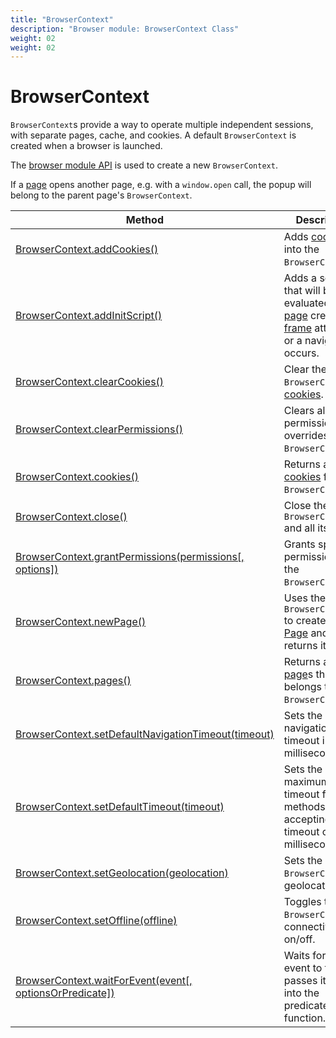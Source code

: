 ```yaml
---
title: "BrowserContext"
description: "Browser module: BrowserContext Class"
weight: 02
weight: 02
---
```


# BrowserContext

`BrowserContext`s provide a way to operate multiple independent sessions, with separate pages, cache, and cookies. A default `BrowserContext` is created when a browser is launched.

The [browser module API](https://grafana.com/docs/k6/<K6_VERSION>/javascript-api/k6-experimental/browser#browser-module-api) is used to create a new `BrowserContext`.

If a [page](https://grafana.com/docs/k6/<K6_VERSION>/javascript-api/k6-experimental/browser/page) opens another page, e.g. with a `window.open` call, the popup will belong to the parent page's `BrowserContext`.

| Method                                                                                                                                                                                    | Description                                                                                                                                                                                                                                                                    |
| ----------------------------------------------------------------------------------------------------------------------------------------------------------------------------------------- | ------------------------------------------------------------------------------------------------------------------------------------------------------------------------------------------------------------------------------------------------------------------------------ |
| [BrowserContext.addCookies()](https://grafana.com/docs/k6/<K6_VERSION>/javascript-api/k6-experimental/browser/browsercontext/addcookies)                                                  | Adds [cookies](https://grafana.com/docs/k6/<K6_VERSION>/javascript-api/k6-experimental/browser/browsercontext/cookie) into the `BrowserContext`.                                                                                                                               |
| [BrowserContext.addInitScript()](https://grafana.com/docs/k6/<K6_VERSION>/javascript-api/k6-experimental/browser/browsercontext/addinitscript)                                            | Adds a script that will be evaluated on [page](https://grafana.com/docs/k6/<K6_VERSION>/javascript-api/k6-experimental/browser/page) creation, [frame](https://grafana.com/docs/k6/<K6_VERSION>/javascript-api/k6-experimental/browser/frame) attached or a navigation occurs. |
| [BrowserContext.clearCookies()](https://grafana.com/docs/k6/<K6_VERSION>/javascript-api/k6-experimental/browser/browsercontext/clearcookies)                                              | Clear the `BrowserContext`'s [cookies](https://grafana.com/docs/k6/<K6_VERSION>/javascript-api/k6-experimental/browser/browsercontext/cookie).                                                                                                                                 |
| [BrowserContext.clearPermissions()](https://grafana.com/docs/k6/<K6_VERSION>/javascript-api/k6-experimental/browser/browsercontext/clearpermissions) <BWIPT id="443"/>                    | Clears all permission overrides for the `BrowserContext`.                                                                                                                                                                                                                      |
| [BrowserContext.cookies()](https://grafana.com/docs/k6/<K6_VERSION>/javascript-api/k6-experimental/browser/browsercontext/cookies)                                                        | Returns a list of [cookies](https://grafana.com/docs/k6/<K6_VERSION>/javascript-api/k6-experimental/browser/browsercontext/cookie) from the `BrowserContext`.                                                                                                                  |
| [BrowserContext.close()](https://grafana.com/docs/k6/<K6_VERSION>/javascript-api/k6-experimental/browser/browsercontext/close)                                                            | Close the `BrowserContext` and all its [page](https://grafana.com/docs/k6/<K6_VERSION>/javascript-api/k6-experimental/browser/page)s.                                                                                                                                          |
| [BrowserContext.grantPermissions(permissions[, options])](https://grafana.com/docs/k6/<K6_VERSION>/javascript-api/k6-experimental/browser/browsercontext/grantpermissions)                | Grants specified permissions to the `BrowserContext`.                                                                                                                                                                                                                          |
| [BrowserContext.newPage()](https://grafana.com/docs/k6/<K6_VERSION>/javascript-api/k6-experimental/browser/browsercontext/newpage)                                                        | Uses the `BrowserContext` to create a new [Page](https://grafana.com/docs/k6/<K6_VERSION>/javascript-api/k6-experimental/browser/page) and returns it.                                                                                                                         |
| [BrowserContext.pages()](https://grafana.com/docs/k6/<K6_VERSION>/javascript-api/k6-experimental/browser/browsercontext/pages) <BWIPT id="444"/>                                          | Returns a list of [page](https://grafana.com/docs/k6/<K6_VERSION>/javascript-api/k6-experimental/browser/page)s that belongs to the `BrowserContext`.                                                                                                                          |
| [BrowserContext.setDefaultNavigationTimeout(timeout)](https://grafana.com/docs/k6/<K6_VERSION>/javascript-api/k6-experimental/browser/browsercontext/setdefaultnavigationtimeout)         | Sets the default navigation timeout in milliseconds.                                                                                                                                                                                                                           |
| [BrowserContext.setDefaultTimeout(timeout)](https://grafana.com/docs/k6/<K6_VERSION>/javascript-api/k6-experimental/browser/browsercontext/setdefaulttimeout)                             | Sets the default maximum timeout for all methods accepting a timeout option in milliseconds.                                                                                                                                                                                   |
| [BrowserContext.setGeolocation(geolocation)](https://grafana.com/docs/k6/<K6_VERSION>/javascript-api/k6-experimental/browser/browsercontext/setgeolocation) <BWIPT id="435"/>             | Sets the `BrowserContext`'s geolocation.                                                                                                                                                                                                                                       |
| [BrowserContext.setOffline(offline)](https://grafana.com/docs/k6/<K6_VERSION>/javascript-api/k6-experimental/browser/browsercontext/setoffline)                                           | Toggles the `BrowserContext`'s connectivity on/off.                                                                                                                                                                                                                            |
| [BrowserContext.waitForEvent(event[, optionsOrPredicate])](https://grafana.com/docs/k6/<K6_VERSION>/javascript-api/k6-experimental/browser/browsercontext/waitforevent) <BWIPT id="447"/> | Waits for the event to fire and passes its value into the predicate function.                                                                                                                                                                                                  |

